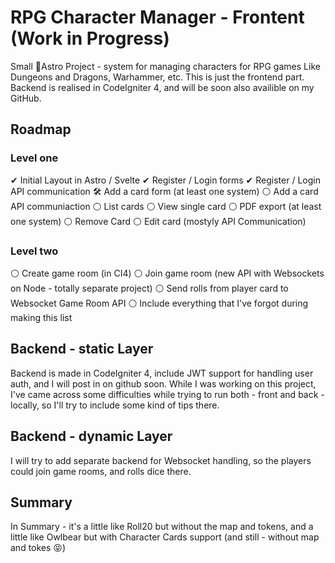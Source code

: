 # RPG Character Manager - Frontent (Work in Progress)

Small 🚀Astro Project - system for managing characters for RPG games Like Dungeons and Dragons, Warhammer, etc. 
This is just the frontend part. Backend is realised in CodeIgniter 4, and will be soon also availible on my GitHub.

## Roadmap

### Level one

✔ Initial Layout in Astro / Svelte
✔ Register / Login forms
✔ Register / Login API communication
🛠 Add a card form (at least one system)
⚪ Add a card API communiaction
⚪ List cards
⚪ View single card
⚪ PDF export (at least one system)
⚪ Remove Card
⚪ Edit card (mostyly API Communication)

### Level two

⚪ Create game room (in CI4)
⚪ Join game room (new API with Websockets on Node - totally separate project)
⚪ Send rolls from player card to Websocket Game Room API
⚪ Include everything that I've forgot during making this list

## Backend - static Layer

Backend is made in CodeIgniter 4, include JWT support for handling user auth, and I will post in on github soon.
While I was working on this project, I've came across some difficulties while trying to run both - front and back - locally, 
so I'll try to include some kind of tips there.

## Backend - dynamic Layer

I will try to add separate backend for Websocket handling, so the players could join game rooms, and rolls dice there. 

## Summary

In Summary - it's a little like Roll20 but without the map and tokens, and a little like Owlbear but with Character Cards support (and still - without map and tokes 😝)
